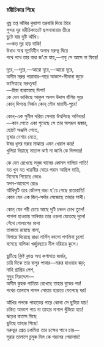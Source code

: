### মরীচিকার পিছে

ধূম্র তপ্ত আঁধির কুয়াশা তরবারি দিয়ে চিরে  
সুন্দর দূর মরীচিকাতটে ছলনামায়ার তীরে  
‌          ছুটে যায় দুটি আঁখি।  
‌     —কত দূর হায় বাকি!  
উধাও অশ্ব বগ্লাবিহীন অগাধ মরুভূ ঘিরে  
পথে পথে তার বাধা জ'মে যায়,—তবু সে আসে না ফিরে!  

দূরে,—দূরে,—আরো দূরে,—আরো দূরে,  
অসীম মরুর পারাবার-পারে আকাশ-সীমানা জুড়ে  
‌          ভাসিয়াছে মরুতৃষা!  
‌      —হিয়া হারায়েছে দিশা!  
কে যেন ডাকিছে আকুল অলস উদাস বাঁশির সুরে  
কোন্‌ দিগন্তে নির্জন কোন্‌ মৌন মায়াবী-পুরে!  

কোন্‌-এক সুনীল দরিয়া সেথায় উত্থলিছে অনিবার!  
—কান পেতে একা শুনেছে সে তার অপরূপ ঝঙ্কার,  
‌          ছোটে অঞ্জলি পেতে,  
‌          তৃষার নেশায় মেতে,  
উষর ধূসর মরুর মাঝারে এমন খেয়াল কার!  
খুলিয়া দিয়াছে মাতাল ঝর্ণা না জানি কে দিলদার!  

কে যেন রেখেছে সবুজ ঘাসের কোমল গালিচা পাতি!  
যত খুন যত খারাবীর ঘোরে পরান আছিল মাতি,  
‌          নিমেষে গিয়েছে ভেঙে  
‌          স্বপন-আবেশে রেঙে  
আঁখিদুটি তার জৌলস্‌ রাঙা হ’য়ে গেছে রাতারাতি!  
কোন যেন এক জিন্‌-সর্দার সেজেছে তাহার সাথী।  

কোন্‌ যেন পরী চেয়ে আছে দুটি চঞ্চল চোখ তুলে!  
পাগলা হাওয়ায় অনিবার তার ওড়না যেতেছে দুলে!  
‌          গেঁথে গোলাপের মালা  
‌          তাকায়ে রয়েছে বালা,  
বিলায়ে দিয়েছে রাঙা নার্গিস্‌ কালো পশমিনা চুলে!  
বসেছে বালিকা খর্জুরছায়ে নীল দরিয়ার কূলে।  

ছুটিছে ক্লিষ্ট ক্লান্ত অশ্ব কশাঘাত জর্জর,  
চারি দিকে তার বালুর পাথার—মরুর হাওয়ার ঝড়;  
‌          নাহি শ্রান্তির লেশ,  
‌          সুদুর নিরুদ্দেশ—  
অসীম কুহক পাতিয়া রেখেছে তাহার বুকের পর!  
পথের তালাসে পাগল সোয়ার হারায়ে ফেলেছে ঘর!  

আঁখির পলকে পাহাড়ের পারে কোথা সে ছুটিয়া যায়!  
চকিত আকাশ পায় না তাহার নাগাল খুঁজিয়া হায়!  
‌          ঝড়ের বাতাস মিছে  
‌          ছুটছে তাহার পিছে!  
মরুভূর প্রেত চকমিয়া তার চক্ষের পানে চায়—  
সুরার তালাসে চুমুক দিল কে গরলের পেয়ালায়!
